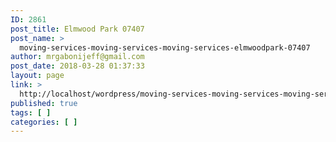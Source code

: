 ```yaml
---
ID: 2861
post_title: Elmwood Park 07407
post_name: >
  moving-services-moving-services-moving-services-elmwoodpark-07407
author: mrgabonijeff@gmail.com
post_date: 2018-03-28 01:37:33
layout: page
link: >
  http://localhost/wordpress/moving-services-moving-services-moving-services-elmwoodpark-07407/
published: true
tags: [ ]
categories: [ ]
---
```

